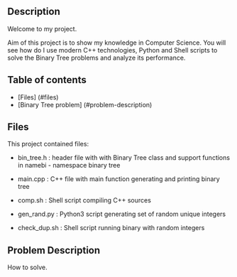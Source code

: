 
## Description

Welcome to my project. 

Aim of this project is to show my knowledge in Computer Science. You will see how do I use modern C++ technologies, Python and Shell scripts to solve the Binary Tree problems and analyze its performance.

## Table of contents
* [Files] (#files)
* [Binary Tree problem] (#problem-description)

## Files

This project contained files:

* bin_tree.h  : header file with with Binary Tree class and support functions in
		namebi - namespace binary tree

* main.cpp     : C++ file with main function generating and printing binary tree

* comp.sh      : Shell script compiling C++ sources
	
* gen_rand.py  : Python3 script generating set of random unique integers

* check_dup.sh : Shell script running binary with random integers

## Problem Description

How to solve.
